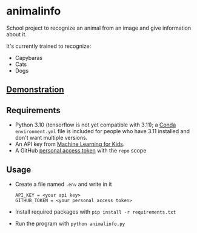 # animalinfo
School project to recognize an animal from an image and give information about it.

It's currently trained to recognize:
- Capybaras
- Cats
- Dogs

## [Demonstration](https://i.imgur.com/6S2eJtJ.mp4)

## Requirements
- Python 3.10 (tensorflow is not yet compatible with 3.11); a [Conda](https://docs.conda.io/en/latest/) `environment.yml` file is included for people who have 3.11 installed and don't want multiple versions.
- An API key from [Machine Learning for Kids](https://machinelearningforkids.co.uk/).
- A GitHub [personal access token](https://docs.github.com/en/authentication/keeping-your-account-and-data-secure/creating-a-personal-access-token) with the `repo` scope

## Usage
- Create a file named `.env` and write in it

  ```
  API_KEY = <your api key>
  GITHUB_TOKEN = <your personal access token>
  ```

- Install required packages with `pip install -r requirements.txt`
- Run the program with `python animalinfo.py`
